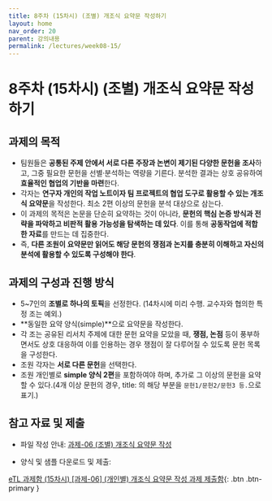 ```yaml
---
title: 8주차 (15차시) (조별) 개조식 요약문 작성하기
layout: home
nav_order: 20
parent: 강의내용
permalink: /lectures/week08-15/
---
```


# 8주차 (15차시) (조별) 개조식 요약문 작성하기 

## 과제의 목적

- 팀원들은 **공통된 주제 안에서 서로 다른 주장과 논변이 제기된 다양한 문헌을 조사**하고, 그중 필요한 문헌을 선별·분석하는 역량을 기른다. 분석한 결과는 상호 공유하여 **효율적인 협업의 기반을 마련**한다.  
- 각자는 **연구자 개인의 작업 노트이자 팀 프로젝트의 협업 도구로 활용할 수 있는 개조식 요약문**을 작성한다. 최소 2편 이상의 문헌을 분석 대상으로 삼는다.  
- 이 과제의 목적은 논문을 단순히 요약하는 것이 아니라, **문헌의 핵심 논증 방식과 전략을 파악하고 비판적 활용 가능성을 탐색하는 데 있다**. 이를 통해 **공동작업에 적합한 자료**를 만드는 데 집중한다.  
- 즉, **다른 조원이 요약문만 읽어도 해당 문헌의 쟁점과 논지를 충분히 이해하고 자신의 분석에 활용할 수 있도록 구성해야 한다**.

## 과제의 구성과 진행 방식

- 5~7인의 **조별로 하나의 토픽**을 선정한다. (14차시에 미리 수행. 교수자와 협의한 특정 조는 예외.)  
- **동일한 요약 양식(simple)**으로 요약문을 작성한다.  
- 각 조는 공유된 리서치 주제에 대한 문헌 요약을 모았을 때, **쟁점, 논점** 등이 풍부하면서도 상호 대응하여 이를 인용하는 경우 쟁점이 잘 다루어질 수 있도록 문헌 목록을 구성한다.  
- 조원 각자는 **서로 다른 문헌**을 선택한다.  
- 조원 개인별로 **simple 양식 2편**을 포함하여야 하며, 추가로 그 이상의 문헌을 요약할 수 있다.(4개 이상 문헌의 경우, title: 의 해당 부분을 `문헌1/문헌2/문헌3 등.`으로 표기.)  

## 참고 자료 및 제출

- 파일 작성 안내: [과제-06 (조별) 개조식 요약문 작성]({{site.baseurl}}/assignments/asmt-06)

- 양식 및 샘플 다운로드 및 제출: 

[eTL 과제함 (15차시) [과제-06] (개인별) 개조식 요약문 작성 과제 제출함](https://myetl.snu.ac.kr/){: .btn .btn-primary }